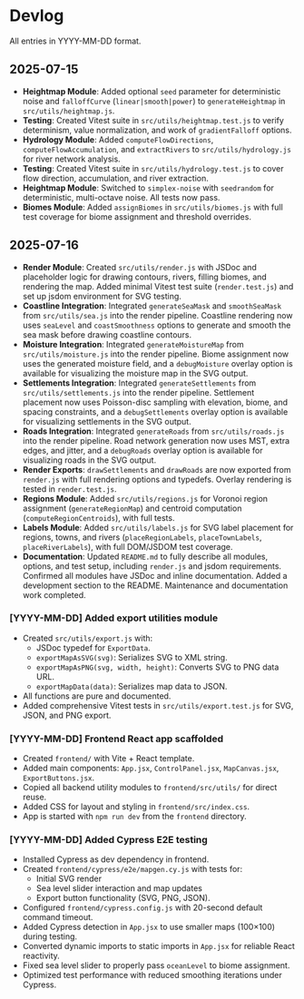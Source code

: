 # Devlog
All entries in YYYY-MM-DD format.

## 2025-07-15
- **Heightmap Module**: Added optional `seed` parameter for deterministic noise and `falloffCurve` (`linear|smooth|power`) to `generateHeightmap` in `src/utils/heightmap.js`.
- **Testing**: Created Vitest suite in `src/utils/heightmap.test.js` to verify determinism, value normalization, and work of `gradientFalloff` options.
- **Hydrology Module**: Added `computeFlowDirections`, `computeFlowAccumulation`, and `extractRivers` to `src/utils/hydrology.js` for river network analysis.
- **Testing**: Created Vitest suite in `src/utils/hydrology.test.js` to cover flow direction, accumulation, and river extraction.
- **Heightmap Module**: Switched to `simplex-noise` with `seedrandom` for deterministic, multi-octave noise. All tests now pass.
- **Biomes Module**: Added `assignBiomes` in `src/utils/biomes.js` with full test coverage for biome assignment and threshold overrides.

## 2025-07-16
- **Render Module**: Created `src/utils/render.js` with JSDoc and placeholder logic for drawing contours, rivers, filling biomes, and rendering the map. Added minimal Vitest test suite (`render.test.js`) and set up jsdom environment for SVG testing.
- **Coastline Integration**: Integrated `generateSeaMask` and `smoothSeaMask` from `src/utils/sea.js` into the render pipeline. Coastline rendering now uses `seaLevel` and `coastSmoothness` options to generate and smooth the sea mask before drawing coastline contours.
- **Moisture Integration**: Integrated `generateMoistureMap` from `src/utils/moisture.js` into the render pipeline. Biome assignment now uses the generated moisture field, and a `debugMoisture` overlay option is available for visualizing the moisture map in the SVG output.
- **Settlements Integration**: Integrated `generateSettlements` from `src/utils/settlements.js` into the render pipeline. Settlement placement now uses Poisson-disc sampling with elevation, biome, and spacing constraints, and a `debugSettlements` overlay option is available for visualizing settlements in the SVG output.
- **Roads Integration**: Integrated `generateRoads` from `src/utils/roads.js` into the render pipeline. Road network generation now uses MST, extra edges, and jitter, and a `debugRoads` overlay option is available for visualizing roads in the SVG output.
- **Render Exports**: `drawSettlements` and `drawRoads` are now exported from `render.js` with full rendering options and typedefs. Overlay rendering is tested in `render.test.js`.
- **Regions Module**: Added `src/utils/regions.js` for Voronoi region assignment (`generateRegionMap`) and centroid computation (`computeRegionCentroids`), with full tests.
- **Labels Module**: Added `src/utils/labels.js` for SVG label placement for regions, towns, and rivers (`placeRegionLabels`, `placeTownLabels`, `placeRiverLabels`), with full DOM/JSDOM test coverage.
- **Documentation**: Updated `README.md` to fully describe all modules, options, and test setup, including `render.js` and jsdom requirements. Confirmed all modules have JSDoc and inline documentation. Added a development section to the README. Maintenance and documentation work completed.

### [YYYY-MM-DD] Added export utilities module
- Created `src/utils/export.js` with:
  - JSDoc typedef for `ExportData`.
  - `exportMapAsSVG(svg)`: Serializes SVG to XML string.
  - `exportMapAsPNG(svg, width, height)`: Converts SVG to PNG data URL.
  - `exportMapData(data)`: Serializes map data to JSON.
- All functions are pure and documented.
- Added comprehensive Vitest tests in `src/utils/export.test.js` for SVG, JSON, and PNG export.

### [YYYY-MM-DD] Frontend React app scaffolded
- Created `frontend/` with Vite + React template.
- Added main components: `App.jsx`, `ControlPanel.jsx`, `MapCanvas.jsx`, `ExportButtons.jsx`.
- Copied all backend utility modules to `frontend/src/utils/` for direct reuse.
- Added CSS for layout and styling in `frontend/src/index.css`.
- App is started with `npm run dev` from the `frontend` directory.

### [YYYY-MM-DD] Added Cypress E2E testing
- Installed Cypress as dev dependency in frontend.
- Created `frontend/cypress/e2e/mapgen.cy.js` with tests for:
  - Initial SVG render
  - Sea level slider interaction and map updates
  - Export button functionality (SVG, PNG, JSON).
- Configured `frontend/cypress.config.js` with 20-second default command timeout.
- Added Cypress detection in `App.jsx` to use smaller maps (100×100) during testing.
- Converted dynamic imports to static imports in `App.jsx` for reliable React reactivity.
- Fixed sea level slider to properly pass `oceanLevel` to biome assignment.
- Optimized test performance with reduced smoothing iterations under Cypress.

<!-- Add future entries here as tasks progress --> 